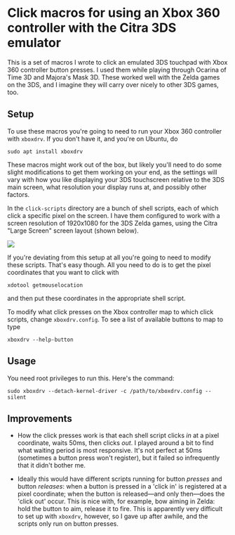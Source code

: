 # Click macros for using an Xbox 360 controller with the Citra 3DS emulator

This is a set of macros I wrote to click an emulated 3DS touchpad with Xbox 360 controller button presses. I used them while playing through Ocarina of Time 3D and Majora's Mask 3D. These worked well with the Zelda games on the 3DS, and I imagine they will carry over nicely to other 3DS games, too.

## Setup

To use these macros you're going to need to run your Xbox 360 controller with `xboxdrv`. If you don't have it, and you're on Ubuntu, do

```
sudo apt install xboxdrv
```

These macros might work out of the box, but likely you'll need to do some slight modifications to get them working on your end, as the settings will vary with how you like displaying your 3DS touchscreen relative to the 3DS main screen, what resolution your display runs at, and possibly other factors.

In the `click-scripts` directory are a bunch of shell scripts, each of which click a specific pixel on the screen. I have them configured to work with a screen resolution of 1920x1080 for the 3DS Zelda games, using the Citra "Large Screen" screen layout (shown below).

![](https://i.imgur.com/yDAOTfg.png)

If you're deviating from this setup at all you're going to need to modify these scripts. That's easy though. All you need to do is to get the pixel coordinates that you want to click with

```
xdotool getmouselocation
```

and then put these coordinates in the appropriate shell script.

To modify what click presses on the Xbox controller map to which click scripts, change `xboxdrv.config`. To see a list of available buttons to map to type

```
xboxdrv --help-button
```

## Usage

You need root privileges to run this. Here's the command:

```
sudo xboxdrv --detach-kernel-driver -c /path/to/xboxdrv.config --silent
```

## Improvements

- How the click presses work is that each shell script clicks *in* at a pixel coordinate, waits 50ms, then clicks *out*. I played around a bit to find what waiting period is most responsive. It's not perfect at 50ms (sometimes a button press won't register), but it failed so infrequently that it didn't bother me.

- Ideally this would have different scripts running for button *presses* and button *releases*: when a button is pressed in a 'click in' is registered at a pixel coordinate; when the button is released—and only then—does the 'click out' occur. This is nice with, for example, bow aiming in Zelda: hold the button to aim, release it to fire. This is apparently very difficult to set up with `xboxdrv`, however, so I gave up after awhile, and the scripts only run on button presses.

